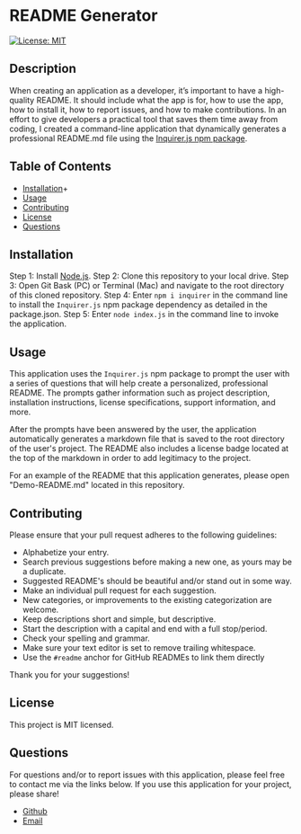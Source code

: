 # README Generator

[![License: MIT](https://img.shields.io/badge/License-MIT-yellow.svg)](https://opensource.org/licenses/MIT)

## Description

When creating an application as a developer, it’s important to have a high-quality README. It should include what the app is for, how to use the app, how to install it, how to report issues, and how to make contributions. In an effort to give developers a practical tool that saves them time away from coding, I created a command-line application that dynamically generates a professional README.md file using the [Inquirer.js npm package](https://www.npmjs.com/package/inquirer).

## Table of Contents

* [Installation](#installation)+
* [Usage](#usage)
* [Contributing](#contributing)
* [License](#license)
* [Questions](#questions)

## Installation

Step 1: Install [Node.js](https://nodejs.org/).
Step 2: Clone this repository to your local drive.
Step 3: Open Git Bask (PC) or Terminal (Mac) and navigate to the root directory of this cloned repository.
Step 4: Enter `npm i inquirer` in the command line to install the `Inquirer.js` npm package dependency as detailed in the package.json.
Step 5: Enter `node index.js` in the command line to invoke the application.

## Usage

This application uses the `Inquirer.js` npm package to prompt the user with a series of questions that will help create a personalized, professional README. The prompts gather information such as project description, installation instructions, license specifications, support information, and more.

After the prompts have been answered by the user, the application automatically generates a markdown file that is saved to the root directory of the user's project. The README also includes a license badge located at the top of the markdown in order to add legitimacy to the project.

For an example of the README that this application generates, please open "Demo-README.md" located in this repository.

## Contributing

Please ensure that your pull request adheres to the following guidelines:

* Alphabetize your entry.
* Search previous suggestions before making a new one, as yours may be a duplicate.
* Suggested README's should be beautiful and/or stand out in some way.
* Make an individual pull request for each suggestion.
* New categories, or improvements to the existing categorization are welcome.
* Keep descriptions short and simple, but descriptive.
* Start the description with a capital and end with a full stop/period.
* Check your spelling and grammar.
* Make sure your text editor is set to remove trailing whitespace.
* Use the `#readme` anchor for GitHub READMEs to link them directly

Thank you for your suggestions!

## License

This project is MIT licensed.

## Questions

For questions and/or to report issues with this application, please feel free to contact me via the links below. If you use this application for your project, please share!

- [Github](https://www.github.com/milehighcoder)
- [Email](mailto:mgmartnz@icloud.com)
